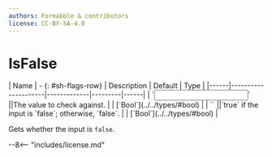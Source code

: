```yaml
---
authors: Formabble & contributors
license: CC-BY-SA-4.0
---
```



# IsFalse

<div class="sh-parameters" markdown="1">
| Name | - {: #sh-flags-row} | Description | Default | Type |
|------|---------------------|-------------|---------|------|
| `<input>` ||The value to check against. | | [`Bool`](../../types/#bool) |
| `<output>` ||`true` if the input is `false`; otherwise, `false`. | | [`Bool`](../../types/#bool) |

</div>

Gets whether the input is `false`.

--8<-- "includes/license.md"

